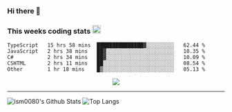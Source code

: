 ### Hi there 👋

<!--START_SECTION:giphy-->
<!--END_SECTION:giphy-->

### This weeks coding stats <img src="https://media1.giphy.com/media/LmNwrBhejkK9EFP504/giphy.gif?cid=ecf05e4723nsktnyyj53u162g7cy5rjqfg6gz06kxdg5y55g&rid=giphy.gif" width="20" height="20" />
<!--START_SECTION:waka-->
```text
TypeScript   15 hrs 58 mins  ███████████████▓░░░░░░░░░   62.44 % 
JavaScript   2 hrs 38 mins   ██▓░░░░░░░░░░░░░░░░░░░░░░   10.35 % 
C#           2 hrs 34 mins   ██▓░░░░░░░░░░░░░░░░░░░░░░   10.09 % 
CSHTML       2 hrs 11 mins   ██░░░░░░░░░░░░░░░░░░░░░░░   08.54 % 
Other        1 hr 18 mins    █▒░░░░░░░░░░░░░░░░░░░░░░░   05.13 % 
```
<!--END_SECTION:waka-->

<!--START_SECTION:comicstrip-->
<p align="center">
 <a href="https://xkcd.com/">
 <img src="https://imgs.xkcd.com/comics/leap_year_2021.png" />
</a>
</p>
<!--END_SECTION:comicstrip-->

---

![ism0080's Github Stats](https://github-readme-stats.vercel.app/api?username=ism0080&show_icons=true%hide_border=true&hide=issues)
![Top Langs](https://github-readme-stats.vercel.app/api/top-langs/?username=ism0080&layout=compact)

<!--
**ism0080/ism0080** is a ✨ _special_ ✨ repository because its `README.md` (this file) appears on your GitHub profile.

Here are some ideas to get you started:

- 🔭 I’m currently working on ...
- 🌱 I’m currently learning ...
- 👯 I’m looking to collaborate on ...
- 🤔 I’m looking for help with ...
- 💬 Ask me about ...
- 📫 How to reach me: ...
- 😄 Pronouns: ...
- ⚡ Fun fact: ...
-->
